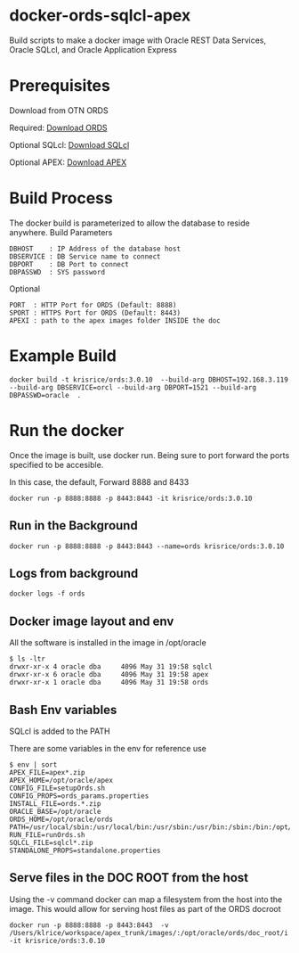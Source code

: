 # docker-ords-sqlcl-apex
Build scripts to make a docker image with Oracle REST Data Services, Oracle SQLcl, and Oracle Application Express


# Prerequisites

Download from OTN ORDS 


Required: [Download ORDS](http://www.oracle.com/technetwork/developer-tools/rest-data-services/downloads/index.html)

Optional SQLcl: [Download SQLcl](http://www.oracle.com/technetwork/developer-tools/sqlcl/downloads/index.html)
    
Optional APEX:    [Download APEX](http://www.oracle.com/technetwork/developer-tools/apex/downloads/download-085147.html)
    


# Build Process

The docker build is parameterized to allow the database to reside anywhere.
Build Parameters

	DBHOST    : IP Address of the database host
	DBSERVICE : DB Service name to connect
	DBPORT    : DB Port to connect
	DBPASSWD  : SYS password

Optional

	PORT  : HTTP Port for ORDS (Default: 8888)
	SPORT : HTTPS Port for ORDS (Default: 8443)
	APEXI : path to the apex images folder INSIDE the doc


# Example Build    
```
docker build -t krisrice/ords:3.0.10  --build-arg DBHOST=192.168.3.119 --build-arg DBSERVICE=orcl --build-arg DBPORT=1521 --build-arg DBPASSWD=oracle  .
```

# Run the docker

Once the image is built, use docker run. Being sure to port forward the ports specified to be accesible.

In this case, the default, Forward 8888 and 8433


```
docker run -p 8888:8888 -p 8443:8443 -it krisrice/ords:3.0.10

```
## Run in the Background

```
docker run -p 8888:8888 -p 8443:8443 --name=ords krisrice/ords:3.0.10

```
## Logs from background 


```
docker logs -f ords
```

## Docker image layout and env

All the software is installed in the image in /opt/oracle
```
$ ls -ltr
drwxr-xr-x 4 oracle dba     4096 May 31 19:58 sqlcl
drwxr-xr-x 6 oracle dba     4096 May 31 19:58 apex
drwxr-xr-x 1 oracle dba     4096 May 31 19:58 ords

```

## Bash Env variables

SQLcl is added to the PATH

There are some variables in the env for reference use

```
$ env | sort
APEX_FILE=apex*.zip
APEX_HOME=/opt/oracle/apex
CONFIG_FILE=setupOrds.sh
CONFIG_PROPS=ords_params.properties
INSTALL_FILE=ords.*.zip
ORACLE_BASE=/opt/oracle
ORDS_HOME=/opt/oracle/ords
PATH=/usr/local/sbin:/usr/local/bin:/usr/sbin:/usr/bin:/sbin:/bin:/opt/oracle/sqlcl/bin
RUN_FILE=runOrds.sh
SQLCL_FILE=sqlcl*.zip
STANDALONE_PROPS=standalone.properties
```
    

## Serve files in the DOC ROOT from the host

Using the -v command docker can map a filesystem from the host into the image.  This would allow for serving host files as part of the ORDS docroot
```
docker run -p 8888:8888 -p 8443:8443  -v /Users/klrice/workspace/apex_trunk/images/:/opt/oracle/ords/doc_root/i  -it krisrice/ords:3.0.10

```
